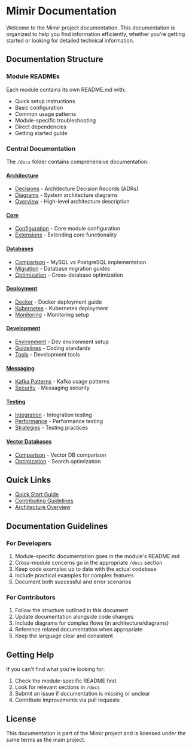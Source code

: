 # Mimir Documentation

Welcome to the Mimir project documentation. This documentation is organized to help you find information efficiently, whether you're getting started or looking for detailed technical information.

## Documentation Structure

### Module READMEs
Each module contains its own README.md with:
- Quick setup instructions
- Basic configuration
- Common usage patterns
- Module-specific troubleshooting
- Direct dependencies
- Getting started guide

### Central Documentation
The `/docs` folder contains comprehensive documentation:

#### [Architecture](./architecture)
- [Decisions](./architecture/decisions) - Architecture Decision Records (ADRs)
- [Diagrams](./architecture/diagrams) - System architecture diagrams
- [Overview](./architecture/overview.md) - High-level architecture description

#### [Core](./core)
- [Configuration](./core/configuration.md) - Core module configuration
- [Extensions](./core/extensions.md) - Extending core functionality

#### [Databases](./databases)
- [Comparison](./databases/comparison.md) - MySQL vs PostgreSQL implementation
- [Migration](./databases/migration.md) - Database migration guides
- [Optimization](./databases/optimization.md) - Cross-database optimization

#### [Deployment](./deployment)
- [Docker](./deployment/docker.md) - Docker deployment guide
- [Kubernetes](./deployment/kubernetes.md) - Kubernetes deployment
- [Monitoring](./deployment/monitoring.md) - Monitoring setup

#### [Development](./development)
- [Environment](./development/environment.md) - Dev environment setup
- [Guidelines](./development/guidelines.md) - Coding standards
- [Tools](./development/tools.md) - Development tools

#### [Messaging](./messaging)
- [Kafka Patterns](./messaging/kafka-patterns.md) - Kafka usage patterns
- [Security](./messaging/security.md) - Messaging security

#### [Testing](./testing)
- [Integration](./testing/integration.md) - Integration testing
- [Performance](./testing/performance.md) - Performance testing
- [Strategies](./testing/strategies.md) - Testing practices

#### [Vector Databases](./vector-databases)
- [Comparison](./vector-databases/comparison.md) - Vector DB comparison
- [Optimization](./vector-databases/optimization.md) - Search optimization

## Quick Links
- [Quick Start Guide](./quick-start.md)
- [Contributing Guidelines](./contributing.md)
- [Architecture Overview](./architecture/overview.md)

## Documentation Guidelines

### For Developers
1. Module-specific documentation goes in the module's README.md
2. Cross-module concerns go in the appropriate `/docs` section
3. Keep code examples up to date with the actual codebase
4. Include practical examples for complex features
5. Document both successful and error scenarios

### For Contributors
1. Follow the structure outlined in this document
2. Update documentation alongside code changes
3. Include diagrams for complex flows (in architecture/diagrams)
4. Reference related documentation when appropriate
5. Keep the language clear and consistent

## Getting Help
If you can't find what you're looking for:
1. Check the module-specific README first
2. Look for relevant sections in `/docs`
3. Submit an issue if documentation is missing or unclear
4. Contribute improvements via pull requests

## License
This documentation is part of the Mimir project and is licensed under the same terms as the main project.